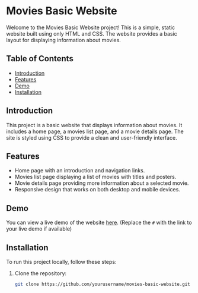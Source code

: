 # Movies Basic Website

Welcome to the Movies Basic Website project! This is a simple, static website built using only HTML and CSS. The website provides a basic layout for displaying information about movies.

## Table of Contents

- [Introduction](#introduction)
- [Features](#features)
- [Demo](#demo)
- [Installation](#installation)

## Introduction

This project is a basic website that displays information about movies. It includes a home page, a movies list page, and a movie details page. The site is styled using CSS to provide a clean and user-friendly interface.

## Features

- Home page with an introduction and navigation links.
- Movies list page displaying a list of movies with titles and posters.
- Movie details page providing more information about a selected movie.
- Responsive design that works on both desktop and mobile devices.

## Demo

You can view a live demo of the website [here](#). (Replace the `#` with the link to your live demo if available)

## Installation

To run this project locally, follow these steps:

1. Clone the repository:
   ```bash
   git clone https://github.com/yourusername/movies-basic-website.git
